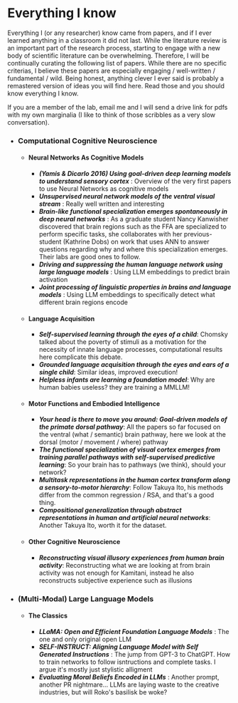 # Everything I know

Everything I (or any researcher) know came from papers, and if I ever learned anything in a classroom it did not last. While the literature review is an important part of the research process, starting to engage with a new body of scientific literature can be overwhelming. Therefore, I will be continually curating the following list of papers. While there are no specific criterias, I believe these papers are especially engaging / well-written / fundamental / wild. Being honest, anything clever I ever said is probably a remastered version of ideas you will find here. Read those and you should know everything I know.

If you are a member of the lab, email me and I will send a drive link for pdfs with my own marginalia (I like to think of those scribbles as a very slow conversation).

* ###  __Computational Cognitive Neuroscience__  
  * ####  __Neural Networks As Cognitive Models__
    * __*(Yamis & Dicarlo 2016) Using goal-driven deep learning models to understand sensory cortex*__ : Overview of the very first papers to use Neural  Networks as cognitive models
    * __*Unsupervised neural network models of the ventral visual stream*__ : Really well written and interesting
    * __*Brain-like functional specialization emerges spontaneously in deep neural networks*__ : As a graduate student Nancy Kanwisher discovered that brain regions such as the FFA are specialized to perform specific tasks, she collaborates with her previous-student (Kathrine Dobs) on work that uses ANN to answer questions regarding why and where this specialization emerges. Their labs are good ones to follow. 
    * __*Driving and suppressing the human language network using large language models*__ : Using LLM embeddings to predict brain activation
    * __*Joint processing of linguistic properties in brains and language models*__ : Using LLM embeddings to specifically detect what different brain regions encode 
  * ####  __Language Acquisition__
    * __*Self-supervised learning through the eyes of a child*__: Chomsky talked about the poverty of stimuli as a motivation for the necessity of innate language processes, computational results here complicate this debate.
    * __*Grounded language acquisition through the eyes and ears of a single child*__: Similar ideas, improved execution!
    * __*Helpless infants are learning a foundation model*__: Why are human babies useless? they are training a MMLLM!
  * ####  __Motor Functions and Embodied Intelligence__
    * __*Your head is there to move you around: Goal-driven models of the primate dorsal pathway*__: All the papers so far focused on the ventral (what / semantic) brain pathway, here we look at the dorsal (motor / movement / where) pathway
    * __*The functional specialization of visual cortex emerges from training parallel pathways with self-supervised predictive learning*__: So your brain has to pathways (we think), should your network?
    * __*Multitask representations in the human cortex transform along a sensory-to-motor hierarchy*__: Follow Takuya Ito, his methods differ from the common regression / RSA, and that's a good thing.
    * __*Compositional generalization through abstract representations in human and artificial neural networks*__: Another Takuya Ito, worth it for the dataset.
  * ####  __Other Cognitive Neuroscience__
    * __*Reconstructing visual illusory experiences from human brain activity*__: Reconstructing what we are looking at from brain activity was not enough for Kamitani, instead he also reconstructs subjective experience such as illusions  
* ###  __(Multi-Modal) Large Language Models__
  * ####  __The Classics__
    * __*LLaMA: Open and Efficient Foundation Language Models*__ : The one and only original open LLM
    * __*SELF-INSTRUCT: Aligning Language Model with Self Generated Instructions*__ : The jump from GPT-3 to ChatGPT. How to train networks to follow isntructions and complete tasks. I argue it's mostly just stylistic alligment
    * __*Evaluating Moral Beliefs Encoded in LLMs*__ : Another prompt, another PR nightmare... LLMs are laying waste to the creative industries, but will Roko's basilisk be woke? 
